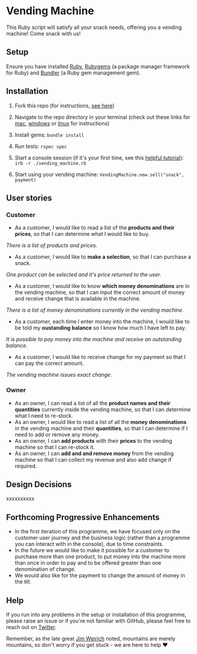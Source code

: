# Vending Machine

This Ruby script will satisfy all your snack needs, offering you a vending machine! Come snack with us!

## Setup 

Ensure you have installed [Ruby](https://www.ruby-lang.org/en/downloads/), [Rubygems](https://rubygems.org/pages/download) (a package manager framework for Ruby) and [Bundler](https://bundler.io/) (a Ruby gem management gem).

## Installation 
1. Fork this repo (for instructions, [see here](https://help.github.com/en/articles/fork-a-repo))

1. Navigate to the repo directory in your terminal (check out these links for [mac](https://www.imore.com/how-use-terminal-mac-when-you-have-no-idea-where-start), [windows](https://www.lifewire.com/command-prompt-2625840) or [linux](https://www.howtogeek.com/140679/beginner-geek-how-to-start-using-the-linux-terminal/) for instructions)

1. Install gems: ```bundle install```

1. Run tests: ```rspec spec```

1. Start a console session (if it's your first time, see this [helpful tutorial](https://www.digitalocean.com/community/tutorials/how-to-use-irb-to-explore-ruby)): ```irb -r ./vending_machine.rb```

1. Start using your vending machine: ```VendingMachine.new.sell("snack", payment)```

## User stories

### Customer
* As a customer, I would like to read a list of the **products and their prices**, so that I can determine what I would like to buy. 

*There is a list of products and prices.*

* As a customer, I would like to **make a selection**, so that I can purchase a snack. 

*One product can be selected and it's price returned to the user.*

* As a customer, I would like to know **which money denominations** are in the vending machine, so that I can input the correct amount of money and receive change that is available in the machine. 

*There is a list of money denominations currently in the vending machine.*

* As a customer, each time I enter money into the machine, I would like to be told my **oustanding balance** so I know how much I have left to pay. 

*It is possible to pay money into the machine and receive an outstanding balance.*

* As a customer, I would like to receive change for my payment so that I can pay the correct amount.

*The vending machine issues exact change.*

### Owner
* As an owner, I can read a list of all the **product names and their quantities** currently inside the vending machine, so that I can determine what I need to re-stock.
* As an owner, I would like to read a list of all the **money denominations** in the vending machine and their **quantities**, so that I can determine if I need to add or remove any money.
* As an owner, I can **add products** with their **prices** to the vending machine so that I can re-stock it.
* As an owner, I can **add and and remove money** from the vending machine so that I can collect my revenue and also add change if required.

## Design Decisions
xxxxxxxxxx

## Forthcoming Progressive Enhancements
* In the first iteration of this programme, we have focused only on the customer user journey and the business logic (rather than a programme you can interact with in the console), due to time constraints.
* In the future we would like to make it possible for a customer to purchase more than one product, to put money into the machine more than once in order to pay and to be offered greater than one denomination of change. 
* We would also like for the payment to change the amount of money in the till.

## Help
If you run into any problems in the setup or installation of this programme, please raise an issue or if you're not familiar with GitHub, please feel free to reach out on [Twitter](https://twitter.com/a_adewusi). 

Remember, as the late great [Jim Weirich](https://github.com/benlangfeld/ruby-koans/blob/master/README.rdoc) noted, mountains are merely mountains, so don't worry if you get stuck - we are here to help :heart:
